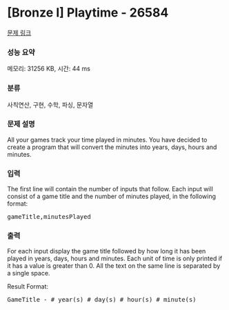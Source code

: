 # [Bronze I] Playtime - 26584 

[문제 링크](https://www.acmicpc.net/problem/26584) 

### 성능 요약

메모리: 31256 KB, 시간: 44 ms

### 분류

사칙연산, 구현, 수학, 파싱, 문자열

### 문제 설명

<p>All your games track your time played in minutes. You have decided to create a program that will convert the minutes into years, days, hours and minutes.</p>

<p> </p>

### 입력 

 <p>The first line will contain the number of inputs that follow. Each input will consist of a game title and the number of minutes played, in the following format:</p>

<pre>gameTitle,minutesPlayed</pre>

### 출력 

 <p>For each input display the game title followed by how long it has been played in years, days, hours and minutes. Each unit of time is only printed if it has a value is greater than 0. All the text on the same line is separated by a single space.</p>

<p>Result Format:</p>

<pre>GameTitle - # year(s) # day(s) # hour(s) # minute(s)</pre>

